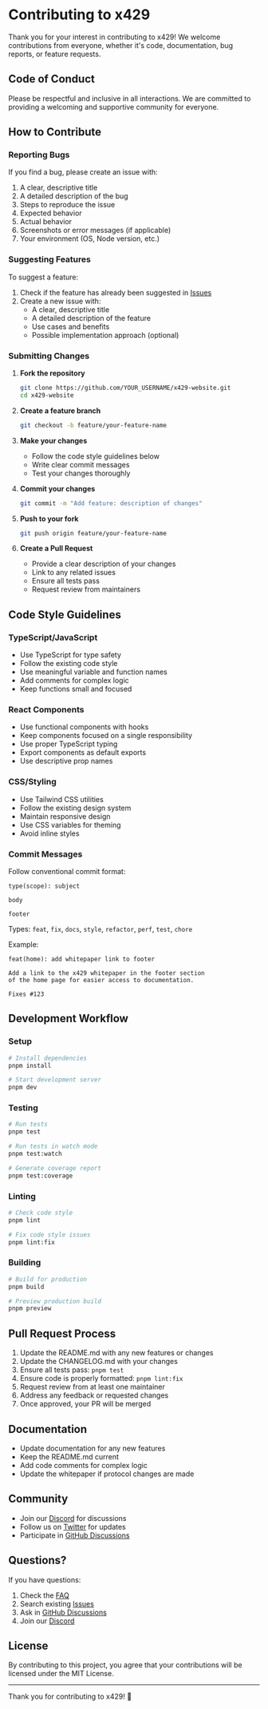 # Contributing to x429

Thank you for your interest in contributing to x429! We welcome contributions from everyone, whether it's code, documentation, bug reports, or feature requests.

## Code of Conduct

Please be respectful and inclusive in all interactions. We are committed to providing a welcoming and supportive community for everyone.

## How to Contribute

### Reporting Bugs

If you find a bug, please create an issue with:

1. A clear, descriptive title
2. A detailed description of the bug
3. Steps to reproduce the issue
4. Expected behavior
5. Actual behavior
6. Screenshots or error messages (if applicable)
7. Your environment (OS, Node version, etc.)

### Suggesting Features

To suggest a feature:

1. Check if the feature has already been suggested in [Issues](https://github.com/x429/x429-website/issues)
2. Create a new issue with:
   - A clear, descriptive title
   - A detailed description of the feature
   - Use cases and benefits
   - Possible implementation approach (optional)

### Submitting Changes

1. **Fork the repository**
   ```bash
   git clone https://github.com/YOUR_USERNAME/x429-website.git
   cd x429-website
   ```

2. **Create a feature branch**
   ```bash
   git checkout -b feature/your-feature-name
   ```

3. **Make your changes**
   - Follow the code style guidelines below
   - Write clear commit messages
   - Test your changes thoroughly

4. **Commit your changes**
   ```bash
   git commit -m "Add feature: description of changes"
   ```

5. **Push to your fork**
   ```bash
   git push origin feature/your-feature-name
   ```

6. **Create a Pull Request**
   - Provide a clear description of your changes
   - Link to any related issues
   - Ensure all tests pass
   - Request review from maintainers

## Code Style Guidelines

### TypeScript/JavaScript

- Use TypeScript for type safety
- Follow the existing code style
- Use meaningful variable and function names
- Add comments for complex logic
- Keep functions small and focused

### React Components

- Use functional components with hooks
- Keep components focused on a single responsibility
- Use proper TypeScript typing
- Export components as default exports
- Use descriptive prop names

### CSS/Styling

- Use Tailwind CSS utilities
- Follow the existing design system
- Maintain responsive design
- Use CSS variables for theming
- Avoid inline styles

### Commit Messages

Follow conventional commit format:

```
type(scope): subject

body

footer
```

Types: `feat`, `fix`, `docs`, `style`, `refactor`, `perf`, `test`, `chore`

Example:
```
feat(home): add whitepaper link to footer

Add a link to the x429 whitepaper in the footer section
of the home page for easier access to documentation.

Fixes #123
```

## Development Workflow

### Setup

```bash
# Install dependencies
pnpm install

# Start development server
pnpm dev
```

### Testing

```bash
# Run tests
pnpm test

# Run tests in watch mode
pnpm test:watch

# Generate coverage report
pnpm test:coverage
```

### Linting

```bash
# Check code style
pnpm lint

# Fix code style issues
pnpm lint:fix
```

### Building

```bash
# Build for production
pnpm build

# Preview production build
pnpm preview
```

## Pull Request Process

1. Update the README.md with any new features or changes
2. Update the CHANGELOG.md with your changes
3. Ensure all tests pass: `pnpm test`
4. Ensure code is properly formatted: `pnpm lint:fix`
5. Request review from at least one maintainer
6. Address any feedback or requested changes
7. Once approved, your PR will be merged

## Documentation

- Update documentation for any new features
- Keep the README.md current
- Add code comments for complex logic
- Update the whitepaper if protocol changes are made

## Community

- Join our [Discord](https://discord.gg/5VpmgKGmf) for discussions
- Follow us on [Twitter](https://x.com/x429_org) for updates
- Participate in [GitHub Discussions](https://github.com/x429/x429-website/discussions)

## Questions?

If you have questions:

1. Check the [FAQ](https://x429.org)
2. Search existing [Issues](https://github.com/x429/x429-website/issues)
3. Ask in [GitHub Discussions](https://github.com/x429/x429-website/discussions)
4. Join our [Discord](https://discord.gg/5VpmgKGmf)

## License

By contributing to this project, you agree that your contributions will be licensed under the MIT License.

---

Thank you for contributing to x429! 🙏

